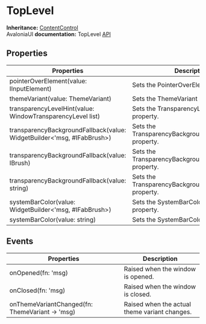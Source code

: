 # TopLevel

**Inheritance:** [ContentControl](contentcontrol.md)\
AvaloniaUI **documentation:** TopLevel [API](https://reference.avaloniaui.net/api/Avalonia.Controls/TopLevel/)

## Properties

| Properties                                                             | Description                                             |
| ---------------------------------------------------------------------- | ------------------------------------------------------- |
| pointerOverElement(value: IInputElement)                               | Sets the PointerOverElement property.                   |
| themeVariant(value: ThemeVariant)                                      | Sets the ThemeVariant property.                         |
| transparencyLevelHint(value: WindowTransparencyLevel list)             | Sets the TransparencyLevelHint property.                |
| transparencyBackgroundFallback(value: WidgetBuilder<'msg, #IFabBrush>) | Sets the TransparencyBackgroundFallbackWidget property. |
| transparencyBackgroundFallback(value: IBrush)                          | Sets the TransparencyBackgroundFallback property.       |
| transparencyBackgroundFallback(value: string)                          | Sets the TransparencyBackgroundFallback property.       |
| systemBarColor(value: WidgetBuilder<'msg, #IFabBrush>)                 | Sets the SystemBarColorWidget property.                 |
| systemBarColor(value: string)                                          | Sets the SystemBarColor property.                       |

## Events

| Properties                                      | Description                                   |
| ----------------------------------------------- | --------------------------------------------- |
| onOpened(fn: 'msg)                              | Raised when the window is opened.             |
| onClosed(fn: 'msg)                              | Raised when the window is closed.             |
| onThemeVariantChanged(fn: ThemeVariant -> 'msg) | Raised when the actual theme variant changes. |
